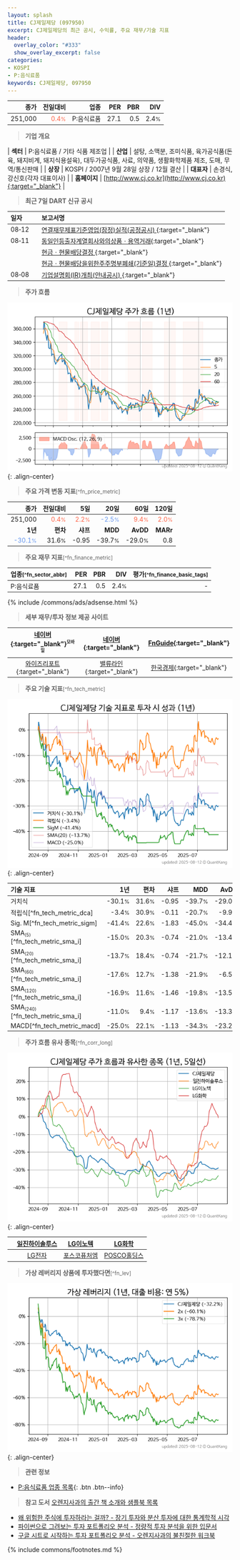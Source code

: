 ```yaml
---
layout: splash
title: CJ제일제당 (097950)
excerpt: CJ제일제당의 최근 공시, 수익률, 주요 재무/기술 지표
header:
  overlay_color: "#333"
  show_overlay_excerpt: false
categories:
- KOSPI
- P:음식료품
keywords: CJ제일제당, 097950
---
```


| **종가** | **전일대비** | **업종** | **PER** | **PBR** | **DIV** |
| -------: | -----------: | -------: | ------: | ------: | ------: |
| 251,000 | <span style="color: tomato">0.4<small>%</small></span> | P:음식료품 | 27.1 | 0.5 | 2.4<small>%</small> |

<!-- more -->


> **기업 개요**<a id="company"></a>

| <span style="white-space:nowrap;">**섹터**</span> | P:음식료품 / 기타 식품 제조업 |
| <span style="white-space:nowrap;">**산업**</span> | 설탕, 소맥분, 조미식품, 육가공식품(돈육, 돼지비계, 돼지식용설육), 대두가공식품, 사료, 의약품, 생활화학제품 제조, 도매, 무역/통신판매 |
| <span style="white-space:nowrap;">**상장**</span> | KOSPI / 2007년 9월 28일 상장 / 12월 결산 |
| <span style="white-space:nowrap;">**대표자**</span> | 손경식,강신호(각자 대표이사) |
| <span style="white-space:nowrap;">**홈페이지**</span> | [http://www.cj.co.kr](http://www.cj.co.kr){:target="_blank"} |


> **최근 7일 DART 신규 공시**<a id="dart"></a>

| **일자** |      | **보고서명** |
| :------- | :--- | :----------- |
| 08&#x2011;12 | | [연결재무제표기준영업(잠정)실적(공정공시)              ](https://dart.fss.or.kr/dsaf001/main.do?rcpNo=20250812800044){:target="_blank"} |
| 08&#x2011;11 | | [동일인등출자계열회사와의상품ㆍ용역거래](https://dart.fss.or.kr/dsaf001/main.do?rcpNo=20250811000465){:target="_blank"} |
|  | | [현금ㆍ현물배당결정              ](https://dart.fss.or.kr/dsaf001/main.do?rcpNo=20250811800564){:target="_blank"} |
|  | | [현금ㆍ현물배당을위한주주명부폐쇄(기준일)결정              ](https://dart.fss.or.kr/dsaf001/main.do?rcpNo=20250811800556){:target="_blank"} |
| 08&#x2011;08 | | [기업설명회(IR)개최(안내공시)              ](https://dart.fss.or.kr/dsaf001/main.do?rcpNo=20250808800427){:target="_blank"} |


> **주가 흐름**<a id="price"></a>

![097950](/stock/images/097950.png){: .align-center}


> **주요 가격 변동 지표**<small>[^fn_price_metric]</small>

| **종가** | **전일대비** | **5일** | **20일** | **60일** | **120일** |
| -------: | -----------: | ------: | -------: | -------: | --------: |
| 251,000 | <span style="color: tomato">0.4<small>%</small></span> | <span style="color: tomato">2.2<small>%</small></span> | <span style="color: cornflowerblue">-2.5<small>%</small></span> | <span style="color: tomato">9.4<small>%</small></span> | <span style="color: tomato">2.0<small>%</small></span> |
| **1년** | **편차** | **샤프** | **MDD** | **AvDD** | **MARr** |
| <span style="color: cornflowerblue">-30.1<small>%</small></span> | 31.6<small>%</small> | -0.95 | -39.7<small>%</small> | -29.0<small>%</small> | 0.8 |


> **주요 재무 지표**<small>[^fn_finance_metric]</small>

| **업종**<small>[^fn_sector_abbr]</small> | **PER** | **PBR** | **DIV** | **평가**<small>[^fn_finance_basic_tags]</small> |
| :--------------------------------------- | ------: | ------: | ------: | ----------------------------------------------: |
| P:음식료품 | 27.1 | 0.5 | 2.4<small>%</small> | - |



{% include /commons/ads/adsense.html %}

> **세부 재무/투자 정보 제공 사이트**

| [네이버](https://m.stock.naver.com/domestic/stock/097950/finance/summary){:target="_blank"}<sup><small>모바일</small></sup> | [네이버](https://finance.naver.com/item/coinfo.naver?code=097950){:target="_blank"} | [FnGuide](https://comp.fnguide.com/SVO2/ASP/SVD_Invest.asp?gicode=A097950&MenuYn=Y){:target="_blank"} |
| :---: | :---: | :---: |
| [와이즈리포트](https://comp.wisereport.co.kr/company/c1040001.aspx?cmp_cd=097950){:target="_blank"} | [밸류라인](https://www.valueline.co.kr/finance/summary/097950){:target="_blank"} | [한국경제](https://markets.hankyung.com/stock/097950/financial-summary){:target="_blank"} |


> **주요 기술 지표**<small>[^fn_tech_metric]</small>


![097950](/stock/images/097950_tech.png){: .align-center}

| **기술 지표** | **1년** | **편차** | **샤프** | **MDD** | **AvDD** |
| :------------ | ------: | -----------: | -------: | ------: | -------: |
| 거치식 | -30.1<small>%</small> | 31.6<small>%</small> | -0.95 | -39.7<small>%</small> | -29.0<small>%</small> |
| 적립식[^fn_tech_metric_dca] | -3.4<small>%</small> | 30.9<small>%</small> | -0.11 | -20.7<small>%</small> | -9.9<small>%</small> |
| Sig. M[^fn_tech_metric_sigm] | -41.4<small>%</small> | 22.6<small>%</small> | -1.83 | -45.0<small>%</small> | -34.4<small>%</small> |
| SMA<small><sub>(5)</sub></small>[^fn_tech_metric_sma_i] | -15.0<small>%</small> | 20.3<small>%</small> | -0.74 | -21.0<small>%</small> | -13.4<small>%</small> |
| SMA<small><sub>(20)</sub></small>[^fn_tech_metric_sma_i] | -13.7<small>%</small> | 18.4<small>%</small> | -0.74 | -21.7<small>%</small> | -12.1<small>%</small> |
| SMA<small><sub>(60)</sub></small>[^fn_tech_metric_sma_i] | -17.6<small>%</small> | 12.7<small>%</small> | -1.38 | -21.9<small>%</small> | -6.5<small>%</small> |
| SMA<small><sub>(120)</sub></small>[^fn_tech_metric_sma_i] | -16.9<small>%</small> | 11.6<small>%</small> | -1.46 | -19.8<small>%</small> | -13.5<small>%</small> |
| SMA<small><sub>(240)</sub></small>[^fn_tech_metric_sma_i] | -11.0<small>%</small> | 9.4<small>%</small> | -1.17 | -13.6<small>%</small> | -13.3<small>%</small> |
| MACD[^fn_tech_metric_macd] | -25.0<small>%</small> | 22.1<small>%</small> | -1.13 | -34.3<small>%</small> | -23.2<small>%</small> |


> **주가 흐름 유사 종목**<a id="corr"></a><small>[^fn_corr_long]</small>

![097950](/stock/images/097950_corr.png){: .align-center}

|       | [일진하이솔루스](/271940/) | [LG이노텍](/011070/) | [LG화학](/051910/) |
| :---: | :------------------------------------: | :------------------------------------: | :------------------------------------: |
|       | [LG전자](/066570/) | [포스코퓨처엠](/003670/) | [POSCO홀딩스](/005490/) |


> **가상 레버리지 상품에 투자했다면**<a id="2x"></a><small>[^fn_lev]</small>

![097950](/stock/images/097950_2x.png){: .align-center}


> **관련 정보**

- [P:음식료품 업종 목록](/stats/sector/kospi_업종_음식료품_종목/){: .btn .btn--info}

> **참고 도서** [오렌지사과의 출간 책 소개와 샘플북 목록](https://kongdori.tistory.com/691)

- [왜 위험한 주식에 투자하라는 걸까? - 장기 투자와 분산 투자에 대한 통계학적 시각](https://kongdori.tistory.com/421)
- [파이썬으로 그려보는 투자 포트폴리오 분석  - 정량적 투자 분석을 위한 입문서](https://kongdori.tistory.com/643)
- [구글 시트로 시작하는 투자 포트폴리오 분석 - 오렌지사과의 불친절한 워크북](https://kongdori.tistory.com/449)


{% include commons/footnotes.md %}